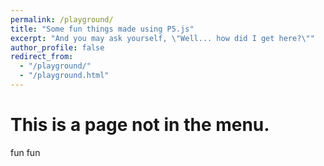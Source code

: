 ```yaml
---
permalink: /playground/
title: "Some fun things made using P5.js"
excerpt: "And you may ask yourself, \"Well... how did I get here?\""
author_profile: false
redirect_from: 
  - "/playground/"
  - "/playground.html"
---
```


This is a page not in the menu. 
=====
fun fun